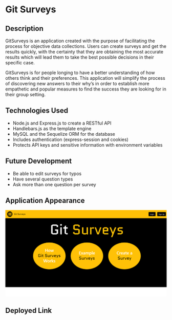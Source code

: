 # Git Surveys

## Description
GitSurveys is an application created with the purpose of facilitating the process for objective data collections. Users can create surveys and get the results quickly, with the certainty that they are obtaining the most accurate results which will lead them to take the best possible decisions in their specific case.

GitSurveys is for people longing to have a better understanding of how others think and their preferences. This application will simplify the process of discovering new answers to their why’s in order to establish more empathetic and popular measures to find the success they are looking for in their group setting.

## Technologies Used
- Node.js and Express.js to create a RESTful API
- Handlebars.js as the template engine
- MySQL and the Sequelize ORM for the database
- Includes authentication (express-session and cookies)
- Protects API keys and sensitive information with environment variables

## Future Development
- Be able to edit surveys for typos
- Have several question types
- Ask more than one question per survey

## Application Appearance

![GitSurveys](./public/images/screenshot.png)

## Deployed Link
